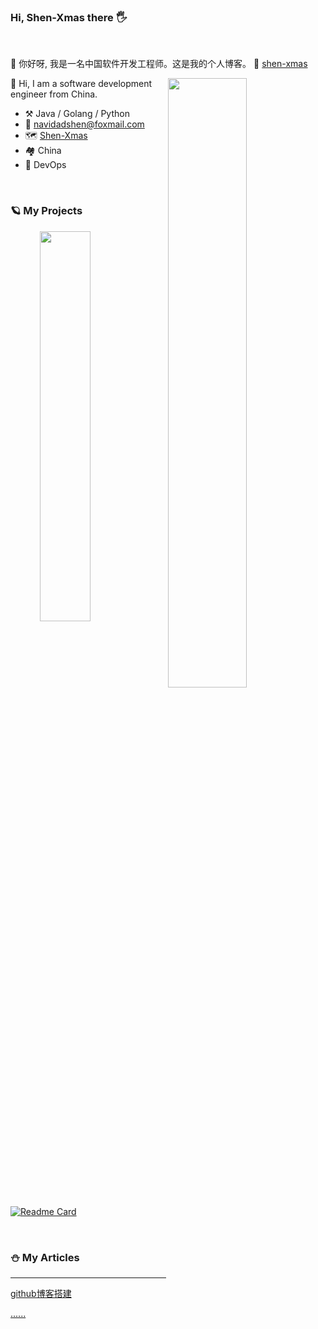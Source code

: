 ### Hi, Shen-Xmas there :raised_hand_with_fingers_splayed:
<br />

:feet: 你好呀, 我是一名中国软件开发工程师。这是我的个人博客。 :compass: [shen-xmas](https://shen-xmas.github.io/)

[<img align="right" width="50%" src="https://github-readme-stats.vercel.app/api?username=Shen-Xmas&count_private=true&show_icons=true">](https://github.com/Shen-Xmas)

:feet: Hi, I am a software development engineer from China. 

-   :hammer_and_pick: Java / Golang / Python
-   :e-mail: navidadshen@foxmail.com
-   :world_map: [Shen-Xmas](https://shen-xmas.github.io/)
-   :houses: China
-   :shark: DevOps

<br />

### :ringed_planet: My Projects

[<img align="right" top="20" width="40%" src="https://github-readme-stats.vercel.app/api/top-langs/?username=Shen-Xmas&layout=compact">](https://github.com/Shen-Xmas)

[![Readme Card](https://github-readme-stats.vercel.app/api/pin/?username=Shen-Xmas&repo=spring-boot-demo)](https://github.com/Shen-Xmas/spring-boot-demo)

<br />

### :snowman: My Articles
---

[github博客搭建](https://shen-xmas.github.io/2022/11/21/myblog-tutorial/)

[......](https://shen-xmas.github.io/)

<!--
**Shen-Xmas/Shen-Xmas** is a ✨ _special_ ✨ repository because its `README.md` (this file) appears on your GitHub profile.

Here are some ideas to get you started:

- 🔭 I’m currently working on ...
- 🌱 I’m currently learning ...
- 👯 I’m looking to collaborate on ...
- 🤔 I’m looking for help with ...
- 💬 Ask me about ...
- 📫 How to reach me: ...
- 😄 Pronouns: ...
- ⚡ Fun fact: ...
-->
